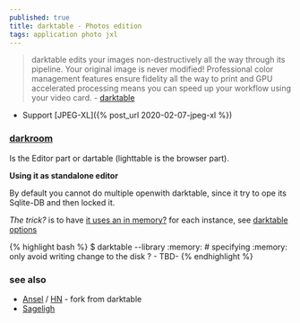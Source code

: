 ```yaml
---
published: true
title: darktable - Photos edition
tags: application photo jxl
---
```

> darktable edits your images non-destructively all the way through its pipeline. Your original image is never modified! Professional color management features ensure fidelity all the way to print and GPU accelerated processing means you can speed up your workflow using your video card. - [darktable](https://www.darktable.org/)

- Support  [JPEG-XL]({% post_url 2020-02-07-jpeg-xl %})

### [darkroom](https://docs.darktable.org/usermanual/4.2/en/overview/workflow/process/#enter-the-darkroom)

Is the Editor part or dartable (lighttable is the browser part).

**Using it as standalone editor**

By default you cannot do multiple openwith darktable, since it try to ope its Sqlite-DB and then locked it.

_The trick?_ is to have [it uses an in memory?](https://www.reddit.com/r/FOSSPhotography/comments/jgviqd/comment/g9w256c/?utm_source=share&utm_medium=web2x&context=3) for each instance, see [darktable options](https://docs.darktable.org/usermanual/development/en/special-topics/program-invocation/darktable/)

{% highlight bash %}
$ darktable --library :memory: # specifying :memory: only avoid writing change to the disk ? - TBD-
{% endhighlight %}

### see also
- [Ansel](https://ansel.photos/en/news/darktable-dans-le-mur-au-ralenti/) / [HN](https://news.ycombinator.com/item?id=38390914) - fork from darktable
- [Sageligh](http://www.sagelighteditor.com/)
